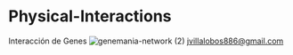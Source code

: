 # Physical-Interactions
Interacción de Genes
![genemania-network (2)](https://user-images.githubusercontent.com/85301581/123295251-25adb700-d4db-11eb-8945-4c08356efee6.jpg)
jvillalobos886@gmail.com
